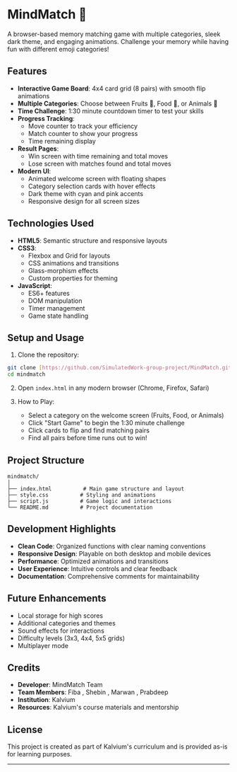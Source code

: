 
# MindMatch 🧠

A browser-based memory matching game with multiple categories, sleek dark theme, and engaging animations. Challenge your memory while having fun with different emoji categories!

## Features

- **Interactive Game Board**: 4x4 card grid (8 pairs) with smooth flip animations
- **Multiple Categories**: Choose between Fruits 🍎, Food 🍕, or Animals 🦁
- **Time Challenge**: 1:30 minute countdown timer to test your skills
- **Progress Tracking**: 
  - Move counter to track your efficiency
  - Match counter to show your progress
  - Time remaining display
- **Result Pages**: 
  - Win screen with time remaining and total moves
  - Lose screen with matches found and total moves
- **Modern UI**:
  - Animated welcome screen with floating shapes
  - Category selection cards with hover effects
  - Dark theme with cyan and pink accents
  - Responsive design for all screen sizes

## Technologies Used

- **HTML5**: Semantic structure and responsive layouts
- **CSS3**: 
  - Flexbox and Grid for layouts
  - CSS animations and transitions
  - Glass-morphism effects
  - Custom properties for theming
- **JavaScript**: 
  - ES6+ features
  - DOM manipulation
  - Timer management
  - Game state handling

## Setup and Usage

1. Clone the repository:
```bash
git clone [https://github.com/SimulatedWork-group-project/MindMatch.git]
cd mindmatch
```

2. Open `index.html` in any modern browser (Chrome, Firefox, Safari)

3. How to Play:
   - Select a category on the welcome screen (Fruits, Food, or Animals)
   - Click "Start Game" to begin the 1:30 minute challenge
   - Click cards to flip and find matching pairs
   - Find all pairs before time runs out to win!

## Project Structure

```
mindmatch/
│
├── index.html          # Main game structure and layout
├── style.css          # Styling and animations
├── script.js          # Game logic and interactions
└── README.md          # Project documentation
```

## Development Highlights

- **Clean Code**: Organized functions with clear naming conventions
- **Responsive Design**: Playable on both desktop and mobile devices
- **Performance**: Optimized animations and transitions
- **User Experience**: Intuitive controls and clear feedback
- **Documentation**: Comprehensive comments for maintainability

## Future Enhancements

- Local storage for high scores
- Additional categories and themes
- Sound effects for interactions
- Difficulty levels (3x3, 4x4, 5x5 grids)
- Multiplayer mode

## Credits

- **Developer**: MindMatch Team
- **Team Members**: Fiba , Shebin , Marwan , Prabdeep
- **Institution**: Kalvium
- **Resources**: Kalvium's course materials and mentorship

## License

This project is created as part of Kalvium's curriculum and is provided as-is for learning purposes.

---



